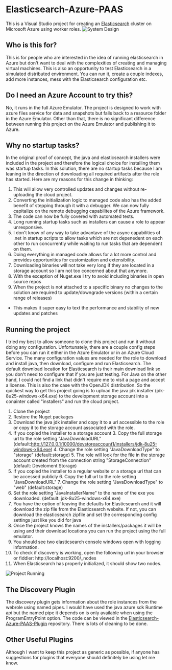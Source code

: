 Elasticsearch-Azure-PAAS
========================

This is a Visual Studio project for creating an [Elasticsearch](http://http://www.elasticsearch.org) cluster on Microsoft Azure using worker roles. 
![System Design](https://garvincasimir.files.wordpress.com/2014/10/elasticsearch-paas.png "Project Conceptual Design")

Who is this for?
---------------------------
This is for people who are interested in the idea of running elasticsearch in Azure but don't want to deal with the complexities of creating and managing virtual machines. This is also an opportunity to test Elasticsearch in a simulated distributed environment. You can run it, create a couple indexes, add more instances, mess with the Elasticsearch configuration etc. 


Do I need an Azure Account to try this?
---------------------------------------
No, it runs in the full Azure Emulator. The project is designed to work with azure files service for data and snapshots but falls back to a resource folder in the Azure Emulator. Other than that, there is no significant difference between running this project on the Azure Emulator and publishing it to Azure. 

Why no startup tasks?
----------------------
In the original proof of concept, the java and elasticsearch installers were included in the project and therefore the logical choice for installing them was startup tasks. In this solution, there are no startup tasks because I am leaning in the direction of downloading all required artifacts after the role has started. Here are my reasons for this change in thinking: 

1. This will allow very controlled updates and changes without re-uploading the cloud project. 
2. Converting the initialization logic to managed code also has the added benefit of stepping through it with a debugger. We can now fully capitalize on the remote debugging capabilites of the Azure framework.
3. The code can now be fully covered with automated tests.  
4. Long running startup tasks such as installers can cause a role to appear unresponsive.
5. I don't know of any way to take advantave of the async capabilities of .net in startup scripts to allow tasks which are not depenedent on each other to run concurrently while waiting to run tasks that are dependent on them.
6. Doing everything in managed code allows for a lot more control and provides opportunities for customization and extensibility.
7. Downloading binaries will not take very long if they are located in a storage account so I am not too concerned about that anymore.
8. With the exception of Nuget.exe I try to avoid including binaries in open source repos
9. When the project is not attached to a specific binary no changes to the solution are required to update/downgrade versions (within a certain range of releases)
 * This makes it super easy to text the performance and stability of new updates and patches 


Running the project
-------------------
I tried my best to allow someone to clone this project and run it without doing any configuration. Unfortunately, there are a couple config steps before you can run it either in the Azure Emulator or in an Azure Cloud Service. The many configuration values are needed for the role to download and install java, then download, configure and run Elasticsearch. The default download location for Elasticsearch is their main download link so you don't need to configure that if you are just testing. For Java on the other hand, I could not find a link that didn't require me to visit a page and accept a license. This is also the case with the OpenJDK distribution. So the quickest way to get this project going is to upload the java jdk installer (jdk-8u25-windows-x64.exe) to the development storage account into a conainter called "installers" and run the cloud project.

1. Clone the project
2. Restore the Nuget packages
2. Download the java jdk installer and copy it to a url accessible to the role or copy it to the storage account associated with the role. 
  2. If you copied the installer to a storage account 
    3. Copy the full storage url to the role setting "JavaDownloadURL" (default:http://127.0.0.1:10000/devstoreaccount1/installers/jdk-8u25-windows-x64.exe)
    4. Change the role setting "JavaDownloadType" to "storage" (default:storage)
    5. The role will look for the file in the storage account created from the connection string "StorageConnection" (default: Develoment Storage)
  5. If you copied the installer to a regular website or a storage url that can be accessed publicly
    6. Copy the full url to the role setting "JavaDownloadURL"
    7. Change the role setting "JavaDownloadType" to "web" (default:storage)
8. Set the role setting "JavaInstallerName" to the name of the exe you downloaded. (default: jdk-8u25-windows-x64.exe)
9. You have the option of leaving the defaults for Elasticsearch and it will download the zip file from the Elasticsearch website. If not, you can download the elasticsearch zipfile and set the corresponding config settings just like you did for java
10. Once the project knows the names of the installers/packages it will be using and their download locations you can run the project using the full emulator.
11. You should see two elasticsearch console windows open with logging information. 
12. To check if discovery is working, open the following url in your browser or fiddler: http://localhost:9200/_nodes
  13. When Elasticsearch has properly initialized, it should show two nodes.  

![Project Running](https://garvincasimir.files.wordpress.com/2014/11/elasticsearch-azure-paas-running1.png "Running in Emulator with Fiddler for test")

The Discovery Plugin
-----------------------
The discovery plugin gets information about the role instances from the webrole using named pipes. I would have used the java azure sdk Runtime api but the named pipe it depends on is only available when using the ProgramEntryPoint option. The code can be viewed in the [Elasticsearch-Azure-PAAS-Plugin](https://github.com/garvincasimir/Elasticsearch-Azure-PAAS-Plugin) repository. There is lots of cleaning to be done. 

Other Useful Plugins
-----------------------
Although I want to keep this project as generic as possible, if anyone has suggestions for plugins that everyone should definitely be using let me know.
